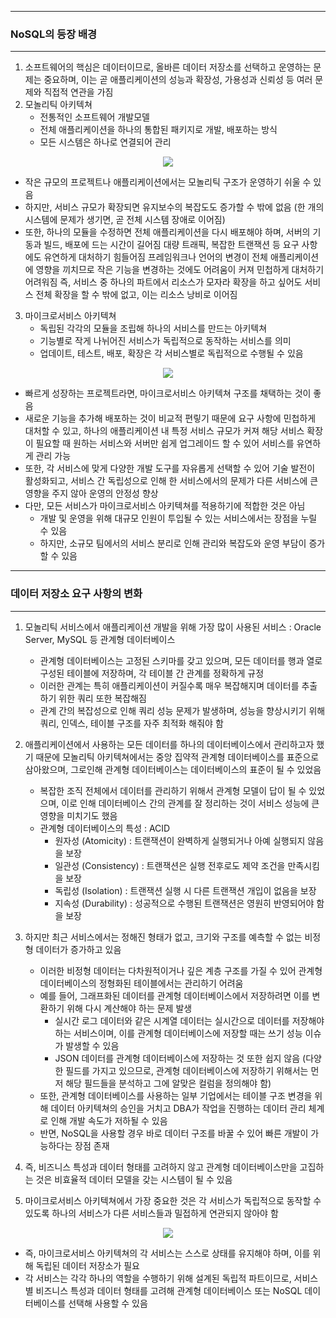 -----
### NoSQL의 등장 배경
-----
1. 소프트웨어의 핵심은 데이터이므로, 올바른 데이터 저장소를 선택하고 운영하는 문제는 중요하며, 이는 곧 애플리케이션의 성능과 확장성, 가용성과 신뢰성 등 여러 문제와 직접적 연관을 가짐
2. 모놀리틱 아키텍쳐
   - 전통적인 소프트웨어 개발모델
   - 전체 애플리케이션을 하나의 통합된 패키지로 개발, 배포하는 방식
   - 모든 시스템은 하나로 연결되어 관리
<div align="center">
<img src="https://github.com/user-attachments/assets/dd84368b-86ef-43c2-ae11-e8b14fa52e19">
</div>

   - 작은 규모의 프로젝트나 애플리케이션에서는 모놀리틱 구조가 운영하기 쉬울 수 있음
   - 하지만, 서비스 규모가 확장되면 유지보수의 복잡도도 증가할 수 밖에 없음 (한 개의 시스템에 문제가 생기면, 곧 전체 시스템 장애로 이어짐)
   - 또한, 하나의 모듈을 수정하면 전체 애플리케이션을 다시 배포해야 하며, 서버의 기동과 빌드, 배포에 드는 시간이 길어짐
     대량 트래픽, 복잡한 트랜잭션 등 요구 사항에도 유연하게 대처하기 힘들어짐
     프레임워크나 언어의 변경이 전체 애플리케이션에 영향을 끼치므로 작은 기능을 변경하는 것에도 어려움이 커져 민첩하게 대처하기 어려워짐
     즉, 서비스 중 하나의 파트에서 리소스가 모자라 확장을 하고 싶어도 서비스 전체 확장을 할 수 밖에 없고, 이는 리소스 낭비로 이어짐

3. 마이크로서비스 아키텍쳐
   - 독립된 각각의 모듈을 조립해 하나의 서비스를 만드는 아키텍쳐
   - 기능별로 작게 나뉘어진 서비스가 독립적으로 동작하는 서비스를 의미
   - 업데이트, 테스트, 배포, 확장은 각 서비스별로 독립적으로 수행될 수 있음
<div align="center">
<img src="https://github.com/user-attachments/assets/8217bac9-382e-480e-bcab-4574010bfcfa">
</div>

   - 빠르게 성장하는 프로젝트라면, 마이크로서비스 아키텍쳐 구조를 채택하는 것이 좋음
   - 새로운 기능을 추가해 배포하는 것이 비교적 편맇기 때문에 요구 사항에 민첩하게 대처할 수 있고, 하나의 애플리케이션 내 특정 서비스 규모가 커져 해당 서비스 확장이 필요할 때 원하는 서비스와 서버만 쉽게 업그레이드 할 수 있어 서비스를 유연하게 관리 가능
   - 또한, 각 서비스에 맞게 다양한 개발 도구를 자유롭게 선택할 수 있어 기술 발전이 활성화되고, 서비스 간 독립성으로 인해 한 서비스에서의 문제가 다른 서비스에 큰 영향을 주지 않아 운영의 안정성 향상
   - 다만, 모든 서비스가 마이크로서비스 아키텍쳐를 적용하기에 적합한 것은 아님
     + 개발 및 운영을 위해 대규모 인원이 투입될 수 있는 서비스에서는 장점을 누릴 수 있음
     + 하지만, 소규모 팀에서의 서비스 분리로 인해 관리와 복잡도와 운영 부담이 증가할 수 있음

-----
### 데이터 저장소 요구 사항의 변화
-----
1. 모놀리틱 서비스에서 애플리케이션 개발을 위해 가장 많이 사용된 서비스 : Oracle Server, MySQL 등 관계형 데이터베이스
   - 관계형 데이터베이스는 고정된 스키마를 갖고 있으며, 모든 데이터를 행과 열로 구성된 테이블에 저장하며, 각 테이블 간 관계를 정확하게 규정
   - 이러한 관계는 특히 애플리케이션이 커질수록 매우 복잡해지며 데이터를 추출하기 위한 쿼리 또한 복잡해짐
   - 관계 간의 복잡성으로 인해 쿼리 성능 문제가 발생하며, 성능을 향상시키기 위해 쿼리, 인덱스, 테이블 구조를 자주 최적화 해줘야 함

2. 애플리케이션에서 사용하는 모든 데이터를 하나의 데이터베이스에서 관리하고자 했기 때문에 모놀리틱 아키텍쳐에서는 중앙 집약적 관계형 데이터베이스를 표준으로 삼아왔으며, 그로인해 관계형 데이터베이스는 데이터베이스의 표준이 될 수 있었음
   - 복잡한 조직 전체에서 데이터를 관리하기 위해서 관계형 모델이 답이 될 수 있었으며, 이로 인해 데이터베이스 간의 관계를 잘 정리하는 것이 서비스 성능에 큰 영향을 미치기도 했음
   - 관계형 데이터베이스의 특성 : ACID
     + 원자성 (Atomicity) : 트랜잭션이 완벽하게 실행되거나 아예 실행되지 않음을 보장
     + 일관성 (Consistency) : 트랜잭션은 실행 전후로도 제약 조건을 만족시킴을 보장
     + 독립성 (Isolation) : 트랜잭션 실행 시 다른 트랜잭션 개입이 없음을 보장
     + 지속성 (Durability) : 성공적으로 수행된 트랜잭션은 영원히 반영되어야 함을 보장

3. 하지만 최근 서비스에서는 정해진 형태가 없고, 크기와 구조를 예측할 수 없는 비정형 데이터가 증가하고 있음
   - 이러한 비정형 데이터는 다차원적이거나 깊은 계층 구조를 가질 수 있어 관계형 데이터베이스의 정형화된 테이블에서는 관리하기 어려움
   - 예를 들어, 그래프화된 데이터를 관계형 데이터베이스에서 저장하려면 이를 변환하기 위해 다시 계산해야 하는 문제 발생
     + 실시간 로그 데이터와 같은 시계열 데이터는 실시간으로 데이터를 저장해야 하는 서비스이며, 이를 관계형 데이터베이스에 저장할 때는 쓰기 성능 이슈가 발생할 수 있음
     + JSON 데이터를 관계형 데이터베이스에 저장하는 것 또한 쉽지 않음 (다양한 필드를 가지고 있으므로, 관계형 데이터베이스에 저장하기 위해서는 먼저 해당 필드들을 분석하고 그에 알맞은 컬럼을 정의해야 함)
   - 또한, 관계형 데이터베이스를 사용하는 일부 기업에서는 테이블 구조 변경을 위해 데이터 아키텍쳐의 승인을 거치고 DBA가 작업을 진행하는 데이터 관리 체계로 인해 개발 속도가 저하될 수 있음
   - 반면, NoSQL을 사용할 경우 바로 데이터 구조를 바꿀 수 있어 빠른 개발이 가능하다는 장점 존재

4. 즉, 비즈니스 특성과 데이터 형태를 고려하지 않고 관계형 데이터베이스만을 고집하는 것은 비효율적 데이터 모델을 갖는 시스템이 될 수 있음
5. 마이크로서비스 아키텍쳐에서 가장 중요한 것은 각 서비스가 독립적으로 동작할 수 있도록 하나의 서비스가 다른 서비스들과 밀접하게 연관되지 않아야 함
<div align="center">
<img src="https://github.com/user-attachments/assets/d7d2bd37-eb30-4495-95e0-5201bc8f43eb">
</div>

   - 즉, 마이크로서비스 아키텍쳐의 각 서비스는 스스로 상태를 유지해야 하며, 이를 위해 독립된 데이터 저장소가 필요
   - 각 서비스는 각각 하나의 역할을 수행하기 위해 설계된 독립적 파트이므로, 서비스별 비즈니스 특성과 데이터 형태를 고려해 관계형 데이터베이스 또는 NoSQL 데이터베이스를 선택해 사용할 수 있음

